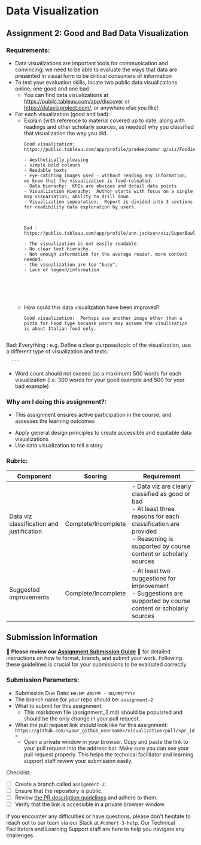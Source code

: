 # Data Visualization

## Assignment 2: Good and Bad Data Visualization

### Requirements:

- Data visualizations are important tools for communication and convincing; we need to be able to evaluate the ways that data are presented in visual form to be critical consumers of information 
- To test your evaluation skills, locate two public data visualizations online, one good and one bad  
    - You can find data visualizations at https://public.tableau.com/app/discover or https://datavizproject.com/, or anywhere else you like! 
- For each visualization (good and bad):  
    - Explain (with reference to material covered up to date, along with readings and other scholarly sources, as needed) why you classified that visualization the way you did.
      ```
      Good visualization:  https://public.tableau.com/app/profile/pradeepkumar.g/viz/FoodieFindsinBengaluru/Home

      - Aesthetically pleasing
      - simple bold colours 
      - Readable texts
      - Eye-catching images used - without reading any information, we know that the visualization is food-releated.
      - Data hierachy:  KPIs are obvious and detail data points
      - Visualization Hierachy:  Author starts with focus on a single map visuaziation, ability to drill down
      - Visualization sepearation:  Report is divided into 3 sections for readibility data exploration by users.



      Bad :  https://public.tableau.com/app/profile/ann.jackson/viz/SuperBowl2018LIIBigGameBattle/BIGGAMEBATTLE

      - The visualization is not easily readable.
      - No clear text hierachy.
      - Not enough information for the average reader, more context needed.
      - the visualization are too "busy".
      - Lack of legend/information 






      ```
    - How could this data visualization have been improved?  
      ```
      Good visualization:  Perhaps use another image other than a pizza for Food Type becuase users may assume the visulization is about Italian food only.  


Bad:  Everything :  e.g. Define a clear purpose/topic of the visualization, use a different type of visualization and texts. 
      
      
      ```
- Word count should not exceed (as a maximum) 500 words for each visualization (i.e. 
300 words for your good example and 500 for your bad example)

### Why am I doing this assignment?:

- This assignment ensures active participation in the course, and assesses the learning outcomes
* Apply general design principles to create accessible and equitable data visualizations
* Use data visualization to tell a story

### Rubric:

| Component               | Scoring   | Requirement                                                 |
|-------------------------|-----------|-------------------------------------------------------------|
| Data viz classification and justification | Complete/Incomplete | - Data viz are clearly classified as good or bad<br />- At least three reasons for each classification are provided<br />- Reasoning is supported by course content or scholarly sources |
| Suggested improvements  | Complete/Incomplete | - At least two suggestions for improvement<br />- Suggestions are supported by course content or scholarly sources |

## Submission Information

🚨 **Please review our [Assignment Submission Guide](https://github.com/UofT-DSI/onboarding/blob/main/onboarding_documents/submissions.md)** 🚨 for detailed instructions on how to format, branch, and submit your work. Following these guidelines is crucial for your submissions to be evaluated correctly.

### Submission Parameters:
* Submission Due Date: `HH:MM AM/PM - DD/MM/YYYY`
* The branch name for your repo should be: `assignment-2`
* What to submit for this assignment:
    * This markdown file (assignment_2.md) should be populated and should be the only change in your pull request.
* What the pull request link should look like for this assignment: `https://github.com/<your_github_username>/visualization/pull/<pr_id>`
    * Open a private window in your browser. Copy and paste the link to your pull request into the address bar. Make sure you can see your pull request properly. This helps the technical facilitator and learning support staff review your submission easily.

Checklist:
- [ ] Create a branch called `assignment-2`.
- [ ] Ensure that the repository is public.
- [ ] Review [the PR description guidelines](https://github.com/UofT-DSI/onboarding/blob/main/onboarding_documents/submissions.md#guidelines-for-pull-request-descriptions) and adhere to them.
- [ ] Verify that the link is accessible in a private browser window.

If you encounter any difficulties or have questions, please don't hesitate to reach out to our team via our Slack at `#cohort-3-help`. Our Technical Facilitators and Learning Support staff are here to help you navigate any challenges.
